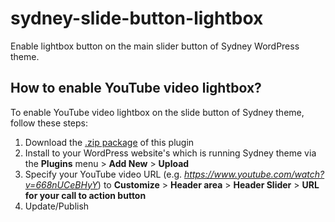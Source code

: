 # sydney-slide-button-lightbox
Enable lightbox button on the main slider button of Sydney WordPress theme.


## How to enable YouTube video lightbox? 

To enable YouTube video lightbox on the slide button of Sydney theme, follow these steps: 

1. Download the [.zip package](https://github.com/kharissulistiyo/sydney-slide-button-lightbox/archive/main.zip) of this plugin
2. Install to your WordPress website's which is running Sydney theme via the **Plugins** menu > **Add New** > **Upload**
3. Specify your YouTube video URL (e.g. *https://www.youtube.com/watch?v=668nUCeBHyY*) to **Customize** > **Header area** > **Header Slider** > **URL for your call to action button** 
4. Update/Publish
